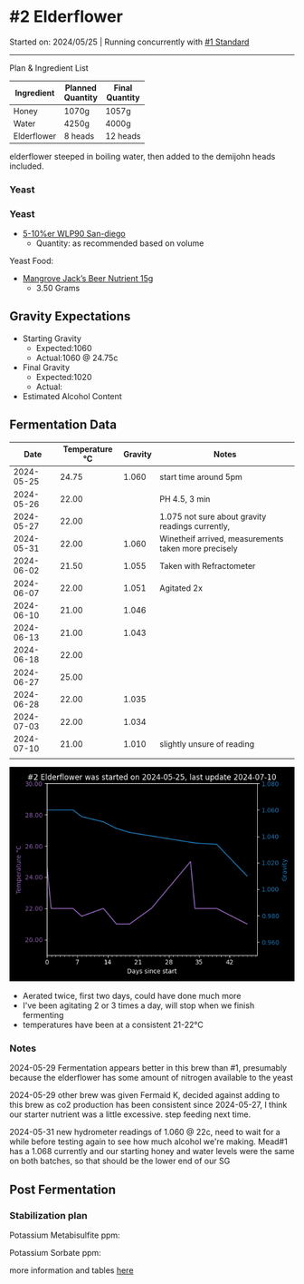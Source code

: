 <h1> #2 Elderflower </h1>

Started on: 2024/05/25 | Running concurrently with [#1 Standard](1_Standard.md)

<hr>

Plan & Ingredient List

| Ingredient  | Planned<br/>Quantity | Final<br/>Quantity |
|-------------|----------------------|--------------------|
| Honey       | 1070g                | 1057g              |
| Water       | 4250g                | 4000g              |
| Elderflower | 8 heads              | 12 heads           |

elderflower steeped in boiling water, then added to the demijohn heads included.

<h3>Yeast</h3>

<h3>Yeast</h3>

- [5-10%er WLP90 San-diego](https://www.themaltmiller.co.uk/product/wlp090-san-diego-super-yeast/?v=79cba1185463)
    - Quantity: as recommended based on volume

Yeast Food:

- [Mangrove Jack’s Beer Nutrient 15g](https://www.themaltmiller.co.uk/product/mangrove-jacks-beer-nutrient-15g/?v=79cba1185463)
    - 3.50 Grams

<h2>Gravity Expectations</h2>

- Starting Gravity
    - Expected:1060
    - Actual:1060 @ 24.75c
- Final Gravity
    - Expected:1020
    - Actual:
- Estimated Alcohol Content

<h2>Fermentation Data</h2>

| Date       | Temperature  °C | Gravity | Notes                                                |
|------------|-----------------|---------|------------------------------------------------------|
| 2024-05-25 | 24.75           | 1.060   | start time around 5pm                                |
| 2024-05-26 | 22.00           |         | PH 4.5, 3 min                                        |
| 2024-05-27 | 22.00           |         | 1.075 not sure about gravity readings currently,     |
| 2024-05-31 | 22.00           | 1.060   | Winetheif arrived, measurements taken more precisely |
| 2024-06-02 | 21.50           | 1.055   | Taken with Refractometer                             |
| 2024-06-07 | 22.00           | 1.051   | Agitated 2x                                          |
| 2024-06-10 | 21.00           | 1.046   |                                                      |
| 2024-06-13 | 21.00           | 1.043   |                                                      |
| 2024-06-18 | 22.00           |         |                                                      |
| 2024-06-27 | 25.00           |         |                                                      |
| 2024-06-28 | 22.00           | 1.035   |                                                      |
| 2024-07-03 | 22.00           | 1.034   |                                                      |
| 2024-07-10 | 21.00           | 1.010   | slightly unsure of reading                           |
|            |                 |         |                                                      |

![2_Elderflower.png](2_Elderflower.png)

- Aerated twice, first two days, could have done much more
- I've been agitating 2 or 3 times a day, will stop when we finish fermenting
- temperatures have been at a consistent 21-22°C

<h3> Notes </h3>

2024-05-29 Fermentation appears better in this brew than #1, presumably because the elderflower has some amount
of nitrogen available to the yeast

2024-05-29 other brew was given Fermaid K, decided against adding to this brew as co2 production has been
consistent since 2024-05-27, I think our starter nutrient was a little excessive. step feeding next time.

2024-05-31 new hydrometer readings of 1.060 @ 22c, need to wait for a while before testing again to see how much
alcohol we're making. Mead#1 has a 1.068 currently and our starting honey and water levels were the same on both
batches, so that should be the lower end of our SG

<h2>Post Fermentation</h2>

<h3>Stabilization plan</h3>

Potassium Metabisulfite ppm:

Potassium Sorbate ppm:

more information and tables [here](https://meadmaking.wiki/en/process/stabilization)
